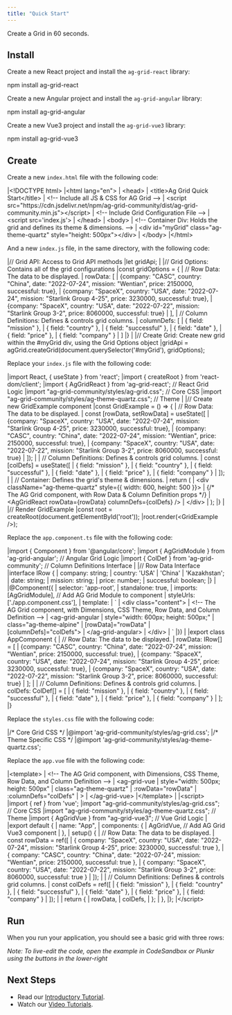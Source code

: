 ```yaml
--- 
title: "Quick Start" 
---
```


Create a Grid in 60 seconds.

<framework-specific-section frameworks="react,angular,vue">

## Install

</framework-specific-section>

<framework-specific-section frameworks="react">

<!-- Install-->

Create a new React project and install the `ag-grid-react` library:

<snippet transform={false} language="bash">
npm install ag-grid-react
</snippet>

</framework-specific-section>

<framework-specific-section frameworks="angular">

<!-- Install-->

Create a new Angular project and install the `ag-grid-angular` library:

<snippet transform={false} language="bash">
npm install ag-grid-angular
</snippet>

</framework-specific-section>

<framework-specific-section frameworks="vue">

<!-- Install-->

Create a new Vue3 project and install the `ag-grid-vue3` library:

<snippet transform={false} language="bash">
npm install ag-grid-vue3
</snippet>

</framework-specific-section>

## Create

<framework-specific-section frameworks="javascript">

<!-- Create-->

Create a new `index.html` file with the following code:

<snippet transform={false} language="html">
|&lt;!DOCTYPE html>
|&lt;html lang="en">
|  &lt;head>
|    &lt;title>Ag Grid Quick Start&lt;/title>
|    &lt;!-- Include all JS & CSS for AG Grid -->
|    &lt;script src="https://cdn.jsdelivr.net/npm/ag-grid-community/dist/ag-grid-community.min.js">&lt;/script>
|    &lt;!-- Include Grid Configuration File -->
|    &lt;script src='index.js'></script>
|  &lt;/head>
|  &lt;body>
|    &lt;!-- Container Div: Holds the grid and defines its theme & dimensions. -->
|    &lt;div id="myGrid" class="ag-theme-quartz" style="height: 500px">&lt;/div>
|  &lt;/body>
|&lt;/html>
</snippet>

And a new `index.js` file, in the same directory, with the following code:

<snippet transform={false} language="jsx">
|// Grid API: Access to Grid API methods
|let gridApi;
|
|// Grid Options: Contains all of the grid configurations
|const gridOptions = {
|    // Row Data: The data to be displayed.
|    rowData: [        
|      {company: "CASC", country: "China", date: "2022-07-24", mission: "Wentian", price: 2150000, successful: true},
|      {company: "SpaceX", country: "USA", date: "2022-07-24", mission: "Starlink Group 4-25", price: 3230000, successful: true},
|      {company: "SpaceX", country: "USA", date: "2022-07-22", mission: "Starlink Group 3-2", price: 8060000, successful: true}
|    ],
|    // Column Definitions: Defines & controls grid columns.
|    columnDefs: [
|      { field: "mission" },
|      { field: "country" },
|      { field: "successful" },
|      { field: "date" },
|      { field: "price" },
|      { field: "company" }
|    ]
|}
|
|// Create Grid: Create new grid within the #myGrid div, using the Grid Options object
|gridApi = agGrid.createGrid(document.querySelector('#myGrid'), gridOptions);
</snippet>

</framework-specific-section>

<framework-specific-section frameworks="react">

<!-- Create-->

Replace your `index.js` file with the following code:

<snippet transform={false} language="jsx">
|import React, { useState } from 'react';
|import { createRoot } from 'react-dom/client';
|import { AgGridReact } from 'ag-grid-react'; // React Grid Logic
|import "ag-grid-community/styles/ag-grid.css"; // Core CSS
|import "ag-grid-community/styles/ag-theme-quartz.css"; // Theme
|
|// Create new GridExample component
|const GridExample = () => {
|  // Row Data: The data to be displayed.
|  const [rowData, setRowData] = useState([
|    {company: "SpaceX", country: "USA", date: "2022-07-24", mission: "Starlink Group 4-25", price: 3230000, successful: true},
|    {company: "CASC", country: "China", date: "2022-07-24", mission: "Wentian", price: 2150000, successful: true},
|    {company: "SpaceX", country: "USA", date: "2022-07-22", mission: "Starlink Group 3-2", price: 8060000, successful: true}
|  ]);
|  
|  // Column Definitions: Defines & controls grid columns.
|  const [colDefs] = useState([
|    { field: "mission" },
|    { field: "country" },
|    { field: "successful" },
|    { field: "date" },
|    { field: "price" },
|    { field: "company" }
|  ]);
|
|  // Container: Defines the grid's theme & dimensions.
|  return (
|    &lt;div className="ag-theme-quartz" style={{ width: 600, height: 500 }}>
|      {/* The AG Grid component, with Row Data & Column Definition props */}
|      &lt;AgGridReact rowData={rowData} columnDefs={colDefs} />
|    &lt;/div>
|  );
|}
|
|// Render GridExample
|const root = createRoot(document.getElementById('root'));
|root.render(&lt;GridExample />);
</snippet>

</framework-specific-section>

<framework-specific-section frameworks="angular">

<!-- Create-->

Replace the `app.component.ts` file with the following code:

<snippet transform={false} language="jsx">
|import { Component } from '@angular/core';
|import { AgGridModule } from 'ag-grid-angular'; // Angular Grid Logic
|import { ColDef } from 'ag-grid-community'; // Column Definitions Interface
|
|// Row Data Interface
|interface IRow {
|  company: string;
|  country: 'USA' | 'China' | 'Kazakhstan';
|  date: string;
|  mission: string;
|  price: number;
|  successful: boolean;
|}
|
|@Component({
|  selector: 'app-root',
|  standalone: true,
|  imports: [AgGridModule], // Add AG Grid Module to component
|  styleUrls: ['./app.component.css'],
|  template:
|  `
|   &lt;div class="content">
|     &lt;!-- The AG Grid component, with Dimensions, CSS Theme, Row Data, and Column Definition -->
|     &lt;ag-grid-angular
|       style="width: 600px; height: 500px;"
|       class="ag-theme-alpine"
|       [rowData]="rowData"
|       [columnDefs]="colDefs">
|     &lt;/ag-grid-angular>
|   &lt;/div>
|  `
|})
|
|export class AppComponent {
|  // Row Data: The data to be displayed.
|  rowData: IRow[] = [
|    {company: "CASC", country: "China", date: "2022-07-24", mission: "Wentian", price: 2150000, successful: true},
|    {company: "SpaceX", country: "USA", date: "2022-07-24", mission: "Starlink Group 4-25", price: 3230000, successful: true},
|    {company: "SpaceX", country: "USA", date: "2022-07-22", mission: "Starlink Group 3-2", price: 8060000, successful: true}
|  ];
|
|  // Column Definitions: Defines & controls grid columns.
|  colDefs: ColDef[] = [
|    { field: "mission" },
|    { field: "country" },
|    { field: "successful" },
|    { field: "date" },
|    { field: "price" },
|    { field: "company" }
|  ];
|}
</snippet>

Replace the `styles.css` file with the following code:

<snippet transform={false} language="css">
|/* Core Grid CSS */
|@import 'ag-grid-community/styles/ag-grid.css';
|/* Theme Specific CSS */
|@import 'ag-grid-community/styles/ag-theme-quartz.css';
</snippet>

</framework-specific-section>

<framework-specific-section frameworks="vue">

<!-- Create-->

Replace the `app.vue` file with the following code:

<snippet transform={false} language="html">
|&lt;template>
|  &lt;!-- The AG Grid component, with Dimensions, CSS Theme, Row Data, and Column Definition -->
|  &lt;ag-grid-vue
|    style="width: 500px; height: 500px"
|    class="ag-theme-quartz"
|    :rowData="rowData"
|    :columnDefs="colDefs"
|  >
|  &lt;/ag-grid-vue>
|&lt;/template>
|
|&lt;script>
|import { ref } from 'vue';
|import "ag-grid-community/styles/ag-grid.css"; // Core CSS
|import "ag-grid-community/styles/ag-theme-quartz.css"; // Theme
|import { AgGridVue } from "ag-grid-vue3"; // Vue Grid Logic
|
|export default {
|  name: "App",
|  components: {
|    AgGridVue, // Add AG Grid Vue3 component
|  },
|  setup() {
|    // Row Data: The data to be displayed.
|    const rowData = ref([
|      { company: "SpaceX", country: "USA", date: "2022-07-24", mission: "Starlink Group 4-25", price: 3230000, successful: true },
|      { company: "CASC", country: "China", date: "2022-07-24", mission: "Wentian", price: 2150000, successful: true },
|      { company: "SpaceX", country: "USA", date: "2022-07-22", mission: "Starlink Group 3-2", price: 8060000, successful: true }
|    ]);
|
|    // Column Definitions: Defines & controls grid columns.
|    const colDefs = ref([
|      { field: "mission" },
|      { field: "country" },
|      { field: "successful" },
|      { field: "date" },
|      { field: "price" },
|      { field: "company" }
|    ]);
|
|    return {
|      rowData,
|      colDefs,
|    };
|  },
|};
|&lt;/script>
</snippet>

</framework-specific-section>

## Run

When you run your application, you should see a basic grid with three rows:

<grid-example title='Quick Start Example' name='quick-start-example' type='mixed' options='{ "exampleHeight": 201 }'></grid-example>

_Note: To live-edit the code, open the example in CodeSandbox or Plunkr using the buttons in the lower-right_

## Next Steps

- Read our [Introductory Tutorial](/deep-dive/).
- Watch our <a href="https://www.youtube.com/watch?v=&list=PLsZlhayVgqNwHNHeqpCkSgdRV08xrKtzW" target="_blank">Video Tutorials</a>.
